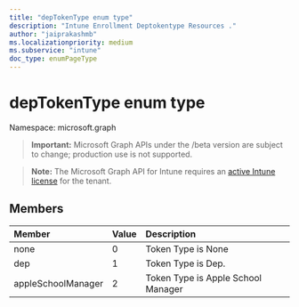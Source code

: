 ```yaml
---
title: "depTokenType enum type"
description: "Intune Enrollment Deptokentype Resources ."
author: "jaiprakashmb"
ms.localizationpriority: medium
ms.subservice: "intune"
doc_type: enumPageType
---
```


# depTokenType enum type

Namespace: microsoft.graph

> **Important:** Microsoft Graph APIs under the /beta version are subject to change; production use is not supported.

> **Note:** The Microsoft Graph API for Intune requires an [active Intune license](https://go.microsoft.com/fwlink/?linkid=839381) for the tenant.



## Members
|Member|Value|Description|
|:---|:---|:---|
|none|0|Token Type is None|
|dep|1|Token Type is Dep.|
|appleSchoolManager|2|Token Type is Apple School Manager|

